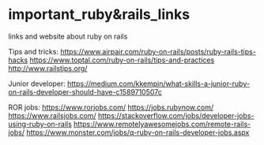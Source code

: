 # important_ruby&rails_links
links and website about ruby on rails

Tips and tricks:
https://www.airpair.com/ruby-on-rails/posts/ruby-rails-tips-hacks
https://www.toptal.com/ruby-on-rails/tips-and-practices
http://www.railstips.org/

Junior developer:
https://medium.com/kkempin/what-skills-a-junior-ruby-on-rails-developer-should-have-c1589710507c

ROR jobs:
https://www.rorjobs.com/
https://jobs.rubynow.com/
https://www.railsjobs.com/
https://stackoverflow.com/jobs/developer-jobs-using-ruby-on-rails
https://www.remotelyawesomejobs.com/remote-rails-jobs/
https://www.monster.com/jobs/q-ruby-on-rails-developer-jobs.aspx

